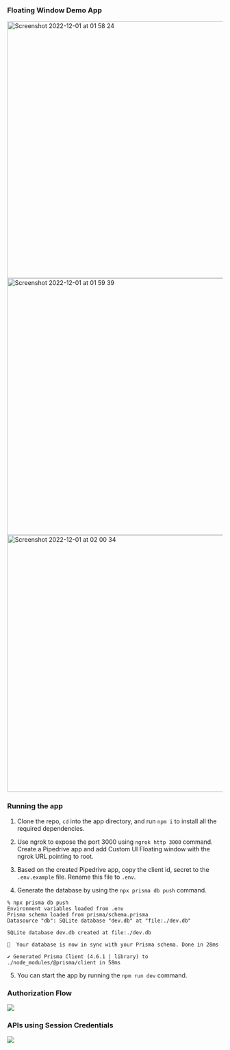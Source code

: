 ### Floating Window Demo App

<img width="600" alt="Screenshot 2022-12-01 at 01 58 24" src="https://user-images.githubusercontent.com/19341550/204933908-4d9cdc9f-4e93-424d-ab14-c6375e6c707e.png">

<img width="600" alt="Screenshot 2022-12-01 at 01 59 39" src="https://user-images.githubusercontent.com/19341550/204933903-3c3a8100-e539-46d0-a399-e271de717d0d.png">

<img width="600" alt="Screenshot 2022-12-01 at 02 00 34" src="https://user-images.githubusercontent.com/19341550/204933896-d7fcd114-7f4e-43d9-846b-95dbcf92c945.png">

### Running the app

1. Clone the repo, `cd` into the app directory, and run `npm i` to install all the required dependencies.

2. Use ngrok to expose the port 3000 using `ngrok http 3000` command. Create a Pipedrive app and add Custom UI Floating window with the ngrok URL pointing to root.

3. Based on the created Pipedrive app, copy the client id, secret to the `.env.example` file. Rename this file to `.env`.

4. Generate the database by using the `npx prisma db push` command.

```
% npx prisma db push
Environment variables loaded from .env
Prisma schema loaded from prisma/schema.prisma
Datasource "db": SQLite database "dev.db" at "file:./dev.db"

SQLite database dev.db created at file:./dev.db

🚀  Your database is now in sync with your Prisma schema. Done in 28ms

✔ Generated Prisma Client (4.6.1 | library) to ./node_modules/@prisma/client in 58ms
```

5. You can start the app by running the `npm run dev` command.

### Authorization Flow

[![](https://mermaid.ink/img/pako:eNqtVF1r2zAU_SsXP4wNvPU9jEK7rBDYF-3y5hdZuo5F7KtMkttmpf99R7KdLG3ZYCwPJtjX59zzYT0U2hkuFkXgHwOL5qVVG6_6StQQnQx9zb6S9ert-fkN-1v2r79eDLF9s6CrzqloZUN3Voy7I7djOcM9w6aSk9nn735oWW_JNqQocAjWCWnntpYBFlvq1f3FhskGUp1nZfaYiqTEpFu3qrOGsF8X55fS4K2ynao7roTwe8q_XoF0HG7cIOYdXQOXlNagp-i2LPSKXGzZHzYyHIEZMu9OYcxGcjLiZ0MS6BrTQJbI95Euvq2AhfWt4FU5IL2v_dk5WWmc7-EZ7mw6V6uu21fCXeDfdIiLf9OyVFHVKvCCLnE12ImwNw2B_coQUvR77IsMS9JHn0Gs2xSXZ-28Ib63IYaR4YuLTN5uWghs6Ii_3gE7DNmkZugIlWidtz-zhjKzaqioFUjW159II6wIPxQJ381Eo_ica1qRRPVckjXl5H6JwcZzaMcYSmy2s5Aw229HeaYed02xm2nDmQK-5VRx9ZMP43D6zXKet_Ca4-BH9AkobwkVhiVaBfLGu56Wl0e0F4s1yX6pyicNS02aul0foktPPmbJR5b_V68Z8TTiJ0Z8TzsgNs9zFtgtLTt7lxwedrCd5zyXjM_dpD5N9TsRmr9RGyf-XPEXMktd_5fcLjslW-AE1DPwn7O5cl4nzpPqTmsJ2PKlKIue4Z01OAgf0tOqgKaeq2KBv12yrSoqecRgOhZv9qKLRfQDl8Voy3RqFosGrcFdhnrnP49Haz5hH38B8VTc5w?type=png)](https://mermaid-js.github.io/mermaid-live-editor/edit#pako:eNqtVF1r2zAU_SsXP4wNvPU9jEK7rBDYF-3y5hdZuo5F7KtMkttmpf99R7KdLG3ZYCwPJtjX59zzYT0U2hkuFkXgHwOL5qVVG6_6StQQnQx9zb6S9ert-fkN-1v2r79eDLF9s6CrzqloZUN3Voy7I7djOcM9w6aSk9nn735oWW_JNqQocAjWCWnntpYBFlvq1f3FhskGUp1nZfaYiqTEpFu3qrOGsF8X55fS4K2ynao7roTwe8q_XoF0HG7cIOYdXQOXlNagp-i2LPSKXGzZHzYyHIEZMu9OYcxGcjLiZ0MS6BrTQJbI95Euvq2AhfWt4FU5IL2v_dk5WWmc7-EZ7mw6V6uu21fCXeDfdIiLf9OyVFHVKvCCLnE12ImwNw2B_coQUvR77IsMS9JHn0Gs2xSXZ-28Ib63IYaR4YuLTN5uWghs6Ii_3gE7DNmkZugIlWidtz-zhjKzaqioFUjW159II6wIPxQJ381Eo_ica1qRRPVckjXl5H6JwcZzaMcYSmy2s5Aw229HeaYed02xm2nDmQK-5VRx9ZMP43D6zXKet_Ca4-BH9AkobwkVhiVaBfLGu56Wl0e0F4s1yX6pyicNS02aul0foktPPmbJR5b_V68Z8TTiJ0Z8TzsgNs9zFtgtLTt7lxwedrCd5zyXjM_dpD5N9TsRmr9RGyf-XPEXMktd_5fcLjslW-AE1DPwn7O5cl4nzpPqTmsJ2PKlKIue4Z01OAgf0tOqgKaeq2KBv12yrSoqecRgOhZv9qKLRfQDl8Voy3RqFosGrcFdhnrnP49Haz5hH38B8VTc5w)

### APIs using Session Credentials

[![](https://mermaid.ink/img/pako:eNp1UsFu2zAM_RVCpwRr2gzYLj4UKFYMCIZ1xYLcfNEkJiYiix5Fp8uK_vuotGmbddNBoCn5vafHd-8CR3SNK_hzxBzwmvxGfN9mPyrnsf-B0ubVYnZ5uUTZoUyubhfTBj75lApgjgNTVlAGqQBFIXr1cAEDypqlB7bCK3Fu8w0rgtCmU-A1nMDdMATBiFnJG64XhMGXghHw15AokKb9OXzLaW99k1eM4YlwVgYMtKZgJ_vEPgKVp5_b_IrkzQs6DNsCJhIKlmIKITBvCUE7rxVk5xMZhk96PKF6f8zWBFun4Lc0YBTa4WR5_eXZIavhjrR7Fvfuhe3Vgyc-BGubj1vM00f4U8C_5X9HHSUXc6EMnAvChNYw2JdBTv-lb7Vo4DPLnZdottrAVou6H-dU1Nt0QufzBqu7rB0KJN5QOG8zJmN4MSGz_t-ISvRh_v7i43wOM7gatWOh34cMHGZGUidj0XFnrkfpPUXL332Fap2x9ti6xspUk9K6Nj_YxZrG5T4H16iMeObGwXJ2DKtr1maidTGSsnx9TPQh2A9_AGQ2_kE?type=png)](https://mermaid-js.github.io/mermaid-live-editor/edit#pako:eNp1UsFu2zAM_RVCpwRr2gzYLj4UKFYMCIZ1xYLcfNEkJiYiix5Fp8uK_vuotGmbddNBoCn5vafHd-8CR3SNK_hzxBzwmvxGfN9mPyrnsf-B0ubVYnZ5uUTZoUyubhfTBj75lApgjgNTVlAGqQBFIXr1cAEDypqlB7bCK3Fu8w0rgtCmU-A1nMDdMATBiFnJG64XhMGXghHw15AokKb9OXzLaW99k1eM4YlwVgYMtKZgJ_vEPgKVp5_b_IrkzQs6DNsCJhIKlmIKITBvCUE7rxVk5xMZhk96PKF6f8zWBFun4Lc0YBTa4WR5_eXZIavhjrR7Fvfuhe3Vgyc-BGubj1vM00f4U8C_5X9HHSUXc6EMnAvChNYw2JdBTv-lb7Vo4DPLnZdottrAVou6H-dU1Nt0QufzBqu7rB0KJN5QOG8zJmN4MSGz_t-ISvRh_v7i43wOM7gatWOh34cMHGZGUidj0XFnrkfpPUXL332Fap2x9ti6xspUk9K6Nj_YxZrG5T4H16iMeObGwXJ2DKtr1maidTGSsnx9TPQh2A9_AGQ2_kE)
